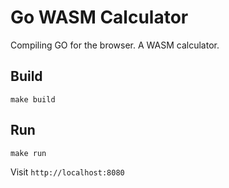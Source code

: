 # Go WASM Calculator

Compiling GO for the browser. A WASM calculator.

## Build
```
make build
```

## Run
```
make run
```
Visit `http://localhost:8080`
